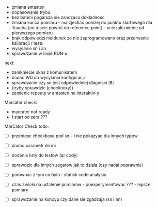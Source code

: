 - zmiana antasten
- dopasowanie trybu 
- bez baterii pogarsza sie zanczaco dokladnosc
- zmiana konca pomiaru - ma zjechac ponizej do punktu startowego dla Toucha (po tescie powrot do reference point) - uniezaleznienie od pierwszego pomiaru
- brak odpowiedzi meldunek ze nie zaprogramowano oraz przerwanie kalibracji / testu
- wysylanie sn i an
- sprawdzanie w locie RUN-u

next:
- zamkniecie okna z komunikatem
- dodac WD do wysylania konfiguracji
- sprawdzanie czy sn jest odpowiedniej dlugoisci (8)
- (tryby sprawdzic (checkboxy))
- zamienic repeaty w antasten na interaktiv-y



Marcator check:
- marcator not ready
- I start od zera ???




MarCator Check todo:
- [ ] przeniesc checkboxa pod sn - i nie pokazyac dla innych typow
- [ ] dodac parametr do ini
- [ ] dodanie listy do testow (qr cody)
- [ ] sprawdzic dla innych zegarow jak to dziala (czy nadal poprawnie)
- [ ] porownac z tym co bylo - statick code analysis
- [ ] czas zwloki na ustalenie pomiarow - poexperymentowac ??? - lepsze pomiary
- [ ] sprawdzanie na koncyu czy dane sie zgadzaja (sn i an)


